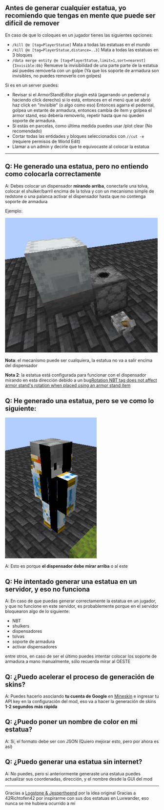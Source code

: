 ## Antes de generar cualquier estatua, yo recomiendo que tengas en mente que puede ser difícil de remover
En caso de que lo coloques en un jugador tienes las siguientes opciones:
* `/kill @e [tag=PlayerStatue]` Mata a todas las estatuas en el mundo
* `/kill @e [tag=PlayerStatue,distance=..3]` Mata a todas las estatuas en 3 bloques
* `/data merge entity @e [tag=PlayerStatue,limit=1,sort=nearest] {Invisible:0b}` Remueve la invisibilidad de una parte parte de la estatua así puedes removerla con un golpe (Ya que los soporte de armadura son invisibles, no puedes removerlo con golpes)

Si es en un server puedes:
* Revisar si el ArmorStandEditor plugin está (agarrando un pedernal y haciendo click derecho)
  si lo está, entonces en el menú que se abrió haz click en "invisible" (o algo como eso)
  Entonces agarra el pedernal, golpea un estante de armadura, entonces cambia de ítem y golpea el armor stand, eso debería removerlo,
  repetir hasta que no queden soporte de armadura.
* Si estás en parcelas, como última medida puedes usar /plot clear (No recomendado)
* Cortar todas las entidades y bloques seleccionados con `//cut -e` (requiere permisos de World Edit)
* Llamar a un admin y decirle que te equivocaste al colocar la estatua 

***
## Q: He generado una estatua, pero no entiendo como colocarla correctamente
A: Debes colocar un dispensador **mirando arriba**, conectarle una tolva, colocar el shulker/barril encima de la tolva y con un mecanismo simple de redstone o una palanca activar el dispensador hasta que no contenga soporte de armadura

Ejemplo:

<img src="../../../images/wiki/player_statue_correct_use.png" alt="Correct use" width="500">

**Nota**: el mecanismo puede ser cualquiera, la estatua no va a salir encima del dispensador

**Nota 2**: la estatua está configurada para funcionar con el dispensador mirando en esta dirección debido a un bug[Rotation NBT tag does not affect armor stand's rotation when placed using an armor stand item](https://bugs.mojang.com/browse/MC-189647)

## Q: He generado una estatua, pero se ve como lo siguiente:

<img src="../../../images/wiki/player_statue_wrong_use.png" alt="Wrong use" width="300">

A: Esto es porque **el dispensador debe mirar arriba** o al este

## Q: He intentado generar una estatua en un servidor, y eso no funciona
A: En caso de que puedas generar correctamente la estatua en un jugador, y que no funcione en este servidor, es probablemente porque en el servidor bloquearon algo de lo siguiente:

* NBT
* shulkers
* dispensadores
* tolvas
* soporte de armadura
* activar dispensadores

entre otros, en caso de ser el último puedes intentar colocar los soporte de armadura a mano manualmente, sólo recuerda mirar al OESTE

## Q: ¿Puedo acelerar el proceso de generación de skins?
A: Puedes hacerlo asociando **tu cuenta de Google** en [Mineskin](https://mineskin.org/apikey) e ingresar tu API key en la configuración del mod, eso va a hacer la generación de skins **1-2 segundos más rápida**

## Q: ¿Puedo poner un nombre de color en mi estatua?
A: Sí, el formato debe ser con JSON (Quiero mejorar esto, pero por ahora es así)

## Q: ¿Puedo generar una estatua sin internet?
A: No puedes, pero si anteriormente generaste una estatua puedes actualizar sus coordenadas, dirección, y el nombre desde la GUI del mod
***

Gracias a [Logstone & Jespertheend](https://statue.jespertheend.com/) por la idea original
Gracias a 42Richtofen42 por inspirarme con sus dos estatuas en Luxwander, eso nunca se me hubiera ocurrido a mí
